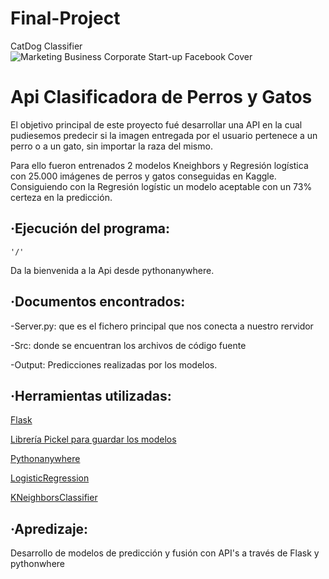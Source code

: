# Final-Project

CatDog Classifier
![Marketing Business Corporate Start-up Facebook Cover](https://user-images.githubusercontent.com/66042132/95922291-3be36f00-0db3-11eb-985b-eed744e7807d.png)
<h1>Api Clasificadora de Perros y Gatos</h1>

El objetivo principal de este proyecto fué desarrollar una API en la cual pudiesemos predecir si la imagen entregada por el usuario pertenece a un perro o a un gato, sin importar la raza del mismo.

Para ello fueron entrenados 2 modelos Kneighbors y Regresión logística con 25.000 imágenes de perros y gatos conseguidas en Kaggle. Consiguiendo con la Regresión logístic un modelo aceptable con un 73% certeza en la predicción.

<h2>·Ejecución del programa:</h2>

    '/'
Da la bienvenida a la Api desde pythonanywhere.

<h2>·Documentos encontrados:</h2> 

-Server.py: que es el fichero principal que nos conecta a nuestro rervidor

-Src: donde se encuentran los archivos de código fuente

 -Output: Predicciones realizadas por los modelos.
 
 <h2>·Herramientas utilizadas:</h2>

<a href="https://flask.palletsprojects.com/en/1.1.x/" target="_blank">Flask</a> 

<a href="https://docs.python.org/3/library/pickle.html" target="_blank">Librería Pickel para guardar los modelos</a> 

<a href="https://https://www.pythonanywhere.com/" target="_blank">Pythonanywhere</a> 

<a href="https://scikit-learn.org/stable/modules/generated/sklearn.linear_model.LogisticRegression.html" target="_blank">LogisticRegression</a> 

<a href="https://scikit-learn.org/stable/modules/generated/sklearn.neighbors.KNeighborsClassifier.html" target="_blank">KNeighborsClassifier</a> 

<h2>·Apredizaje: </h2>
Desarrollo de modelos de predicción y fusión con API's a través de Flask y pythonwhere
